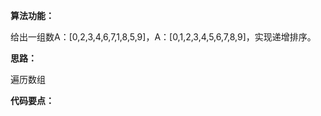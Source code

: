 **算法功能：**

给出一组数A：\[0,2,3,4,6,7,1,8,5,9\]，A：\[0,1,2,3,4,5,6,7,8,9\]，实现递增排序。

**思路：**

遍历数组

**代码要点：**


